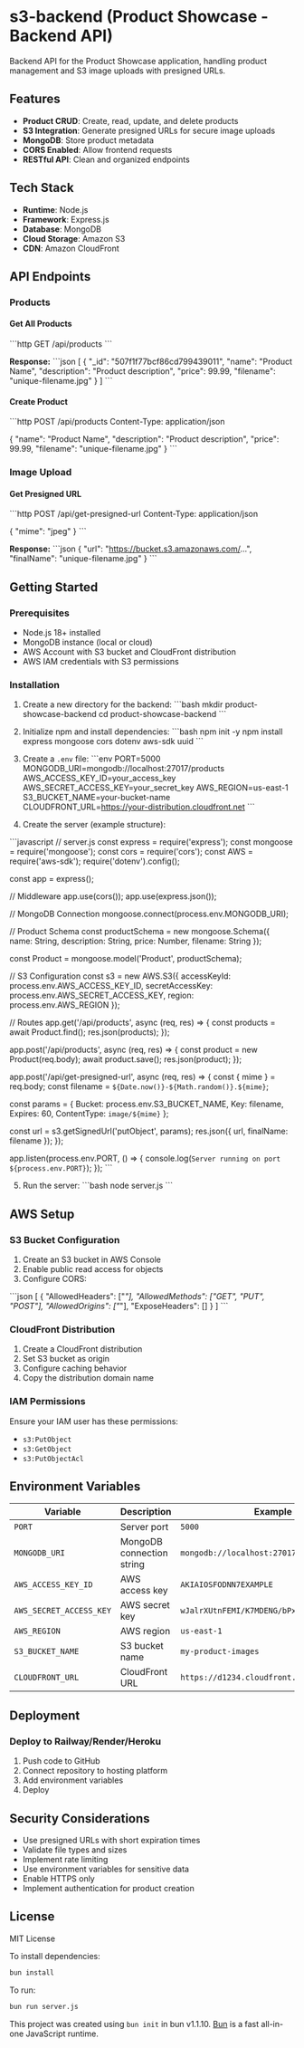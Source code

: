 # s3-backend (Product Showcase - Backend API)

Backend API for the Product Showcase application, handling product management and S3 image uploads with presigned URLs.

## Features

- **Product CRUD**: Create, read, update, and delete products
- **S3 Integration**: Generate presigned URLs for secure image uploads
- **MongoDB**: Store product metadata
- **CORS Enabled**: Allow frontend requests
- **RESTful API**: Clean and organized endpoints

## Tech Stack

- **Runtime**: Node.js
- **Framework**: Express.js
- **Database**: MongoDB
- **Cloud Storage**: Amazon S3
- **CDN**: Amazon CloudFront

## API Endpoints

### Products

#### Get All Products
\`\`\`http
GET /api/products
\`\`\`

**Response:**
\`\`\`json
[
  {
    "_id": "507f1f77bcf86cd799439011",
    "name": "Product Name",
    "description": "Product description",
    "price": 99.99,
    "filename": "unique-filename.jpg"
  }
]
\`\`\`

#### Create Product
\`\`\`http
POST /api/products
Content-Type: application/json

{
  "name": "Product Name",
  "description": "Product description",
  "price": 99.99,
  "filename": "unique-filename.jpg"
}
\`\`\`

### Image Upload

#### Get Presigned URL
\`\`\`http
POST /api/get-presigned-url
Content-Type: application/json

{
  "mime": "jpeg"
}
\`\`\`

**Response:**
\`\`\`json
{
  "url": "https://bucket.s3.amazonaws.com/...",
  "finalName": "unique-filename.jpg"
}
\`\`\`

## Getting Started

### Prerequisites

- Node.js 18+ installed
- MongoDB instance (local or cloud)
- AWS Account with S3 bucket and CloudFront distribution
- AWS IAM credentials with S3 permissions

### Installation

1. Create a new directory for the backend:
\`\`\`bash
mkdir product-showcase-backend
cd product-showcase-backend
\`\`\`

2. Initialize npm and install dependencies:
\`\`\`bash
npm init -y
npm install express mongoose cors dotenv aws-sdk uuid
\`\`\`

3. Create a `.env` file:
\`\`\`env
PORT=5000
MONGODB_URI=mongodb://localhost:27017/products
AWS_ACCESS_KEY_ID=your_access_key
AWS_SECRET_ACCESS_KEY=your_secret_key
AWS_REGION=us-east-1
S3_BUCKET_NAME=your-bucket-name
CLOUDFRONT_URL=https://your-distribution.cloudfront.net
\`\`\`

4. Create the server (example structure):

\`\`\`javascript
// server.js
const express = require('express');
const mongoose = require('mongoose');
const cors = require('cors');
const AWS = require('aws-sdk');
require('dotenv').config();

const app = express();

// Middleware
app.use(cors());
app.use(express.json());

// MongoDB Connection
mongoose.connect(process.env.MONGODB_URI);

// Product Schema
const productSchema = new mongoose.Schema({
  name: String,
  description: String,
  price: Number,
  filename: String
});

const Product = mongoose.model('Product', productSchema);

// S3 Configuration
const s3 = new AWS.S3({
  accessKeyId: process.env.AWS_ACCESS_KEY_ID,
  secretAccessKey: process.env.AWS_SECRET_ACCESS_KEY,
  region: process.env.AWS_REGION
});

// Routes
app.get('/api/products', async (req, res) => {
  const products = await Product.find();
  res.json(products);
});

app.post('/api/products', async (req, res) => {
  const product = new Product(req.body);
  await product.save();
  res.json(product);
});

app.post('/api/get-presigned-url', async (req, res) => {
  const { mime } = req.body;
  const filename = `${Date.now()}-${Math.random()}.${mime}`;
  
  const params = {
    Bucket: process.env.S3_BUCKET_NAME,
    Key: filename,
    Expires: 60,
    ContentType: `image/${mime}`
  };
  
  const url = s3.getSignedUrl('putObject', params);
  res.json({ url, finalName: filename });
});

app.listen(process.env.PORT, () => {
  console.log(`Server running on port ${process.env.PORT}`);
});
\`\`\`

5. Run the server:
\`\`\`bash
node server.js
\`\`\`

## AWS Setup

### S3 Bucket Configuration

1. Create an S3 bucket in AWS Console
2. Enable public read access for objects
3. Configure CORS:

\`\`\`json
[
  {
    "AllowedHeaders": ["*"],
    "AllowedMethods": ["GET", "PUT", "POST"],
    "AllowedOrigins": ["*"],
    "ExposeHeaders": []
  }
]
\`\`\`

### CloudFront Distribution

1. Create a CloudFront distribution
2. Set S3 bucket as origin
3. Configure caching behavior
4. Copy the distribution domain name

### IAM Permissions

Ensure your IAM user has these permissions:
- `s3:PutObject`
- `s3:GetObject`
- `s3:PutObjectAcl`

## Environment Variables

| Variable | Description | Example |
|----------|-------------|---------|
| `PORT` | Server port | `5000` |
| `MONGODB_URI` | MongoDB connection string | `mongodb://localhost:27017/products` |
| `AWS_ACCESS_KEY_ID` | AWS access key | `AKIAIOSFODNN7EXAMPLE` |
| `AWS_SECRET_ACCESS_KEY` | AWS secret key | `wJalrXUtnFEMI/K7MDENG/bPxRfiCYEXAMPLEKEY` |
| `AWS_REGION` | AWS region | `us-east-1` |
| `S3_BUCKET_NAME` | S3 bucket name | `my-product-images` |
| `CLOUDFRONT_URL` | CloudFront URL | `https://d1234.cloudfront.net` |

## Deployment

### Deploy to Railway/Render/Heroku

1. Push code to GitHub
2. Connect repository to hosting platform
3. Add environment variables
4. Deploy

## Security Considerations

- Use presigned URLs with short expiration times
- Validate file types and sizes
- Implement rate limiting
- Use environment variables for sensitive data
- Enable HTTPS only
- Implement authentication for product creation

## License

MIT License


To install dependencies:

```bash
bun install
```

To run:

```bash
bun run server.js
```

This project was created using `bun init` in bun v1.1.10. [Bun](https://bun.sh) is a fast all-in-one JavaScript runtime.
